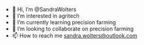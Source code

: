 - 👋 Hi, I’m @SandraWolters
- 👀 I’m interested in agritech
- 🌱 I’m currently learning precision farming
- 💞️ I’m looking to collaborate on precision farming
- 📫 How to reach me sandra.wolters@outlook.com

<!---
SandraWolters/SandraWolters is a ✨ special ✨ repository because its `README.md` (this file) appears on your GitHub profile.
You can click the Preview link to take a look at your changes.
--->
